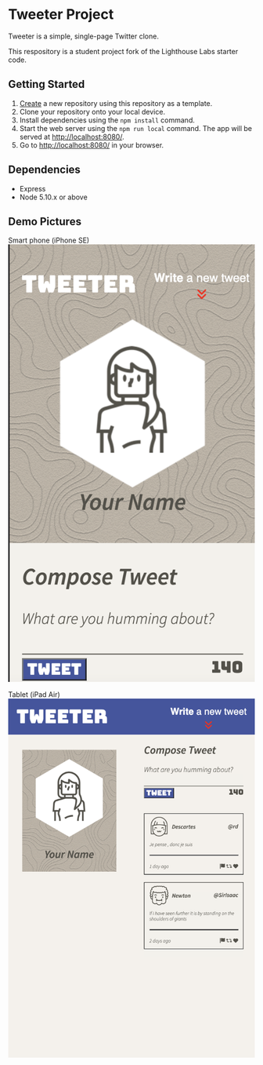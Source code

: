 # Tweeter Project

Tweeter is a simple, single-page Twitter clone.

This respository is a student project fork of the Lighthouse Labs starter code. 

## Getting Started

1. [Create](https://docs.github.com/en/repositories/creating-and-managing-repositories/creating-a-repository-from-a-template) a new repository using this repository as a template.
2. Clone your repository onto your local device.
3. Install dependencies using the `npm install` command.
3. Start the web server using the `npm run local` command. The app will be served at <http://localhost:8080/>.
4. Go to <http://localhost:8080/> in your browser.

## Dependencies

- Express
- Node 5.10.x or above

## Demo Pictures

Smart phone (iPhone SE)!["display on iphone SE"](https://github.com/tofutigerz/tweeter/blob/master/docs/iphone_se.png)

Tablet (iPad Air)!["display on iPad Air"](https://github.com/tofutigerz/tweeter/blob/master/docs/ipad_air.png)
